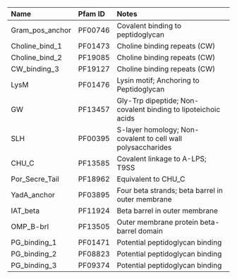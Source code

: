| Name            | Pfam ID   | Notes                                                         |
|:----------------|:----------|:--------------------------------------------------------------|
| Gram_pos_anchor | PF00746   | Covalent binding to peptidoglycan                             |
| Choline_bind_1  | PF01473   | Choline binding repeats (CW)                                  |
| Choline_bind_2  | PF19085   | Choline binding repeats (CW)                                  |
| CW_binding_3    | PF19127   | Choline binding repeats (CW)                                  |
| LysM            | PF01476   | Lysin motif; Anchoring to Peptidoglycan                       |
| GW              | PF13457   | Gly-Trp dipeptide; Non-covalent binding to lipoteichoic acids |
| SLH             | PF00395   | S-layer homology; Non-covalent to cell wall polysaccharides   |
| CHU_C           | PF13585   | Covalent linkage to A-LPS; T9SS                               |
| Por_Secre_Tail  | PF18962   | Equivalent to CHU_C                                           |
| YadA_anchor     | PF03895   | Four beta strands; beta barrel in outer membrane              |
| IAT_beta        | PF11924   | Beta barrel in outer membrane                                 |
| OMP_B-brl       | PF13505   | Outer membrane protein beta-barrel domain                     |
| PG_binding_1    | PF01471   | Potential peptidoglycan binding                               |
| PG_binding_2    | PF08823   | Potential peptidoglycan binding                               |
| PG_binding_3    | PF09374   | Potential peptidoglycan binding                               |
